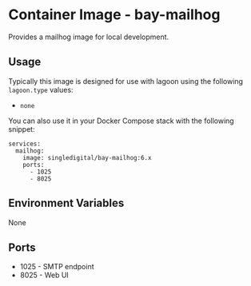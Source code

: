 # Container Image - bay-mailhog

Provides a mailhog image for local development.

## Usage

Typically this image is designed for use with lagoon using the following `lagoon.type` values:

- `none`

You can also use it in your Docker Compose stack with the following snippet:

```
services:
  mailhog:
    image: singledigital/bay-mailhog:6.x
    ports:
      - 1025
      - 8025
```

## Environment Variables

None

## Ports

- 1025 - SMTP endpoint
- 8025 - Web UI
